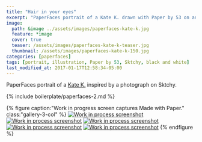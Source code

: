 ```yaml
---
title: "Hair in your eyes"
excerpt: "PaperFaces portrait of a Kate K. drawn with Paper by 53 on an iPad."
image: 
  path: &image ../assets/images/paperfaces-kate-k.jpg 
  feature: *image
  cover: true
  teaser: /assets/images/paperfaces-kate-k-teaser.jpg
  thumbnail: /assets/images/paperfaces-kate-k-150.jpg
categories: [paperfaces]
tags: [portrait, illustration, Paper by 53, Sktchy, black and white]
last_modified_at: 2017-01-17T12:58:34-05:00
---
```


PaperFaces portrait of a [Kate K.](http://sktchy.com/7Btae ) inspired by a photograph on Sktchy.

{% include boilerplate/paperfaces-2.md %}

{% figure caption:"Work in progress screen captures Made with Paper." class:"gallery-3-col" %}
[![Work in process screenshot](/assets/images/paperfaces-kate-k-process-1-600.jpg)](/assets/images/paperfaces-kate-k-process-1-lg.jpg) [![Work in process screenshot](/assets/images/paperfaces-kate-k-process-2-600.jpg)](/assets/images/paperfaces-kate-k-process-2-lg.jpg) [![Work in process screenshot](/assets/images/paperfaces-kate-k-process-3-600.jpg)](/assets/images/paperfaces-kate-k-process-3-lg.jpg) [![Work in process screenshot](/assets/images/paperfaces-kate-k-process-4-600.jpg)](/assets/images/paperfaces-kate-k-process-4-lg.jpg) [![Work in process screenshot](/assets/images/paperfaces-kate-k-process-5-600.jpg)](/assets/images/paperfaces-kate-k-process-5-lg.jpg)
{% endfigure %}
